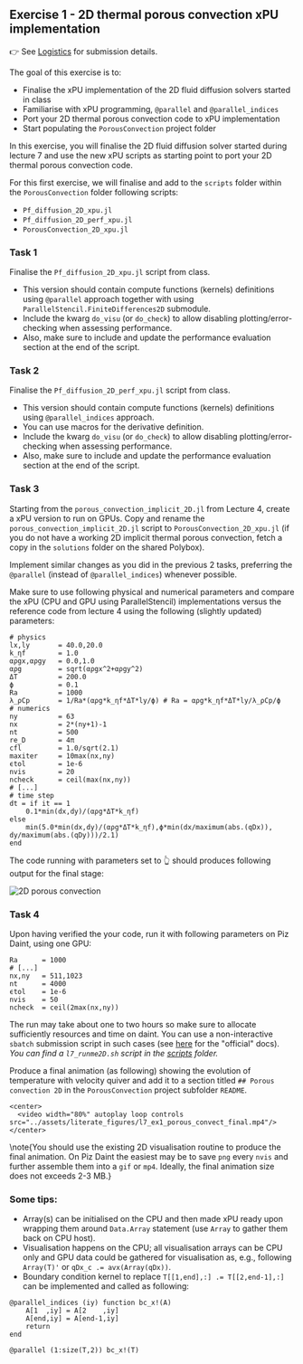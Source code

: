 <!--This file was generated, do not modify it.-->
## Exercise 1 - **2D thermal porous convection xPU implementation**

👉 See [Logistics](/logistics/#submission) for submission details.

The goal of this exercise is to:
- Finalise the xPU implementation of the 2D fluid diffusion solvers started in class
- Familiarise with xPU programming, `@parallel` and `@parallel_indices`
- Port your 2D thermal porous convection code to xPU implementation
- Start populating the `PorousConvection` project folder

In this exercise, you will finalise the 2D fluid diffusion solver started during lecture 7 and use the new xPU scripts as starting point to port your 2D thermal porous convection code.

For this first exercise, we will finalise and add to the `scripts` folder within the `PorousConvection` folder following scripts:
- `Pf_diffusion_2D_xpu.jl`
- `Pf_diffusion_2D_perf_xpu.jl`
- `PorousConvection_2D_xpu.jl`

### Task 1

Finalise the `Pf_diffusion_2D_xpu.jl` script from class.
- This version should contain compute functions (kernels) definitions using `@parallel` approach together with using `ParallelStencil.FiniteDifferences2D` submodule.
- Include the kwarg `do_visu` (or `do_check`) to allow disabling plotting/error-checking when assessing performance.
- Also, make sure to include and update the performance evaluation section at the end of the script.

### Task 2

Finalise the `Pf_diffusion_2D_perf_xpu.jl` script from class.
- This version should contain compute functions (kernels) definitions using `@parallel_indices` approach.
- You can use macros for the derivative definition.
- Include the kwarg `do_visu` (or `do_check`) to allow disabling plotting/error-checking when assessing performance.
- Also, make sure to include and update the performance evaluation section at the end of the script.

### Task 3

Starting from the `porous_convection_implicit_2D.jl` from Lecture 4, create a xPU version to run on GPUs. Copy and rename the `porous_convection_implicit_2D.jl` script to `PorousConvection_2D_xpu.jl` (if you do not have a working 2D implicit thermal porous convection, fetch a copy in the `solutions` folder on the shared Polybox).

Implement similar changes as you did in the previous 2 tasks, preferring the `@parallel` (instead of `@parallel_indices`) whenever possible.

Make sure to use following physical and numerical parameters and compare the xPU (CPU and GPU using ParallelStencil) implementations versus the reference code from lecture 4 using the following (slightly updated) parameters:

````julia:ex1
# physics
lx,ly       = 40.0,20.0
k_ηf        = 1.0
αρgx,αρgy   = 0.0,1.0
αρg         = sqrt(αρgx^2+αρgy^2)
ΔT          = 200.0
ϕ           = 0.1
Ra          = 1000
λ_ρCp       = 1/Ra*(αρg*k_ηf*ΔT*ly/ϕ) # Ra = αρg*k_ηf*ΔT*ly/λ_ρCp/ϕ
# numerics
ny          = 63
nx          = 2*(ny+1)-1
nt          = 500
re_D        = 4π
cfl         = 1.0/sqrt(2.1)
maxiter     = 10max(nx,ny)
ϵtol        = 1e-6
nvis        = 20
ncheck      = ceil(max(nx,ny))
# [...]
# time step
dt = if it == 1
    0.1*min(dx,dy)/(αρg*ΔT*k_ηf)
else
    min(5.0*min(dx,dy)/(αρg*ΔT*k_ηf),ϕ*min(dx/maximum(abs.(qDx)), dy/maximum(abs.(qDy)))/2.1)
end
````

The code running with parameters set to 👆 should produces following output for the final stage:

![2D porous convection](../assets/literate_figures/l7_ex1_porous_convect.png)

### Task 4

Upon having verified the your code, run it with following parameters on Piz Daint, using one GPU:

````julia:ex2
Ra      = 1000
# [...]
nx,ny   = 511,1023
nt      = 4000
ϵtol    = 1e-6
nvis    = 50
ncheck  = ceil(2max(nx,ny))
````

The run may take about one to two hours so make sure to allocate sufficiently resources and time on daint. You can use a non-interactive `sbatch` submission script in such cases (see [here](https://user.cscs.ch/access/running/) for the "official" docs). _You can find a `l7_runme2D.sh` script in the [scripts](https://github.com/eth-vaw-glaciology/course-101-0250-00/blob/main/scripts/) folder._

Produce a final animation (as following) showing the evolution of temperature with velocity quiver and add it to a section titled `## Porous convection 2D` in the `PorousConvection` project subfolder `README`.
~~~
<center>
  <video width="80%" autoplay loop controls src="../assets/literate_figures/l7_ex1_porous_convect_final.mp4"/>
</center>
~~~

\note{You should use the existing 2D visualisation routine to produce the final animation. On Piz Daint the easiest may be to save `png` every `nvis` and further assemble them into a `gif` or `mp4`. Ideally, the final animation size does not exceeds 2-3 MB.}

### Some tips:

- Array(s) can be initialised on the CPU and then made xPU ready upon wrapping them around `Data.Array` statement (use `Array` to gather them back on CPU host).
- Visualisation happens on the CPU; all visualisation arrays can be CPU only and GPU data could be gathered for visualisation as, e.g., following `Array(T)'` or `qDx_c .= avx(Array(qDx))`.
- Boundary condition kernel to replace `T[[1,end],:] .= T[[2,end-1],:]` can be implemented and called as following:

````julia:ex3
@parallel_indices (iy) function bc_x!(A)
    A[1  ,iy] = A[2    ,iy]
    A[end,iy] = A[end-1,iy]
    return
end

@parallel (1:size(T,2)) bc_x!(T)
````

